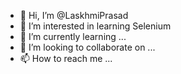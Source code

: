 - 👋 Hi, I’m @LaskhmiPrasad
- 👀 I’m interested in learning Selenium
- 🌱 I’m currently learning ...
- 💞️ I’m looking to collaborate on ...
- 📫 How to reach me ...

<!---
LaskhmiPrasad/LaskhmiPrasad is a ✨ special ✨ repository because its `README.md` (this file) appears on your GitHub profile.
You can click the Preview link to take a look at your changes.
--->
